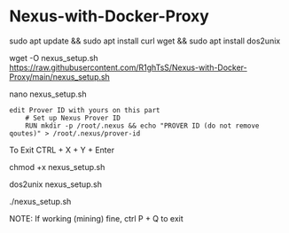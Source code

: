 # Nexus-with-Docker-Proxy

sudo apt update && sudo apt install curl wget && sudo apt install dos2unix

wget -O nexus_setup.sh https://raw.githubusercontent.com/R1ghTsS/Nexus-with-Docker-Proxy/main/nexus_setup.sh

nano nexus_setup.sh

	edit Prover ID with yours on this part
		# Set up Nexus Prover ID
		RUN mkdir -p /root/.nexus && echo "PROVER ID (do not remove qoutes)" > /root/.nexus/prover-id
To Exit CTRL + X + Y + Enter

chmod +x nexus_setup.sh

dos2unix nexus_setup.sh

./nexus_setup.sh

NOTE: If working (mining) fine, ctrl P + Q to exit
